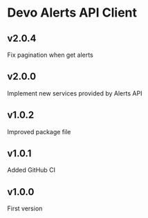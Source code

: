 # Devo Alerts API Client

## v2.0.4

Fix pagination when get alerts

## v2.0.0

Implement new services provided by Alerts API

## v1.0.2

Improved package file

## v1.0.1

Added GitHub CI

## v1.0.0

First version